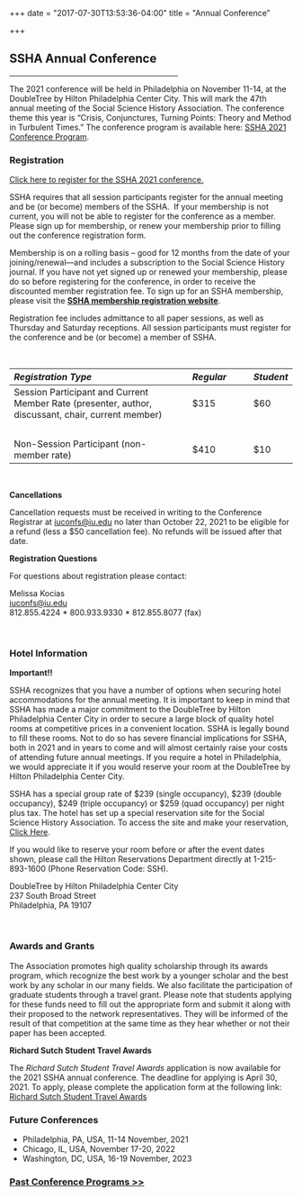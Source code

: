 +++
date = "2017-07-30T13:53:36-04:00"
title = "Annual Conference"

+++

## **SSHA Annual Conference**

<hr width=300; align=left>

The 2021 conference will be held in Philadelphia on November 11-14, at the DoubleTree by Hilton Philadelphia Center City. This will mark the 47th annual meeting of the Social Science History Association. The conference theme this year is “Crisis, Conjunctures, Turning Points: Theory and Method in Turbulent Times.” The conference program is available here: [SSHA 2021 Conference Program](/files/SSHA2021_Final_Program.pdf).

### Registration

<a href="https://indianauniv.ungerboeck.com/prod/emc00/register.aspx?OrgCode=10&EvtID=10425&AppCode=REG&CC=121092803651" target="_blank">Click here to register for the SSHA 2021 conference.</a>

SSHA requires that all session participants register for the annual meeting and be (or become) members of the SSHA.  If your membership is not current, you will not be able to register for the conference as a member.  Please sign up for membership, or renew your membership prior to filling out the conference registration form.

Membership is on a rolling basis – good for 12 months from the date of your joining/renewal—and includes a subscription to the Social Science History journal. If you have not yet signed up or renewed your membership, please do so before registering for the conference, in order to receive the discounted member registration fee. To sign up for an SSHA membership, please visit the <a href="https://indianauniv-web.ungerboeck.com/mbd/mbd_p23_add_member.aspx?oc=10&cc=SSHA-MEMBER" target="_blank">**SSHA membership registration website**</a>.

Registration fee includes admittance to all paper sessions, as well as Thursday and Saturday receptions. All session participants must register for the conference and be (or become) a member of SSHA. 

&emsp;

*Registration Type* | &emsp; | *Regular* | &emsp; | *Student*
:--- | --- | :--- | --- | :---
Session Participant and Current Member Rate (presenter, author, discussant, chair, current member) | | $315 | | $60
| &emsp; | &emsp; | &emsp; | &emsp; |
Non-Session Participant (non-member rate) | | $410 | | $10

&emsp;

**Cancellations**  

Cancellation requests must be received in writing to the Conference Registrar at iuconfs@iu.edu no later than October 22, 2021 to be eligible for a refund (less a $50 cancellation fee).  No refunds will be issued after that date.  

**Registration Questions**

For questions about registration please contact:

Melissa Kocias  
<iuconfs@iu.edu>  
812.855.4224 * 800.933.9330 * 812.855.8077 (fax) 
  
&emsp;  

### Hotel Information

**Important!!**

SSHA recognizes that you have a number of options when securing hotel accommodations for the annual meeting.  It is important to keep in mind that SSHA has made a major commitment to the DoubleTree by Hilton Philadelphia Center City in order to secure a large block of quality hotel rooms at competitive prices in a convenient location.  SSHA is legally bound to fill these rooms.  Not to do so has severe financial implications for SSHA, both in 2021 and in years to come and will almost certainly raise your costs of attending future annual meetings.  If you require a hotel in Philadelphia, we would appreciate it if you would reserve your room at the DoubleTree by Hilton Philadelphia Center City.

SSHA has a special group rate of $239 (single occupancy), $239 (double occupancy), $249 (triple occupancy) or $259 (quad occupancy) per night plus tax.  The hotel has set up a special reservation site for the Social Science History Association.  To access the site and make your reservation, <a href="https://book.passkey.com/go/SSHA" target="_blank">Click Here</a>.

If you would like to reserve your room before or after the event dates shown, please call the Hilton Reservations Department directly at 1-215-893-1600 (Phone Reservation Code: SSH). 

DoubleTree by Hilton Philadelphia Center City  
237 South Broad Street  
Philadelphia, PA 19107  
  
&emsp;  

### Awards and Grants  

The Association promotes high quality scholarship through its awards program, which recognize the best work by a younger scholar and the best work by any scholar in our many fields. We also facilitate the participation of graduate students through a travel grant. Please note that students applying for these funds need to fill out the appropriate form and submit it along with their proposed to the network representatives. They will be informed of the result of that competition at the same time as they hear whether or not their paper has been accepted.  

**Richard Sutch Student Travel Awards**  

The _Richard Sutch Student Travel Awards_ application is now available for the 2021 SSHA annual conference. The deadline for applying is April 30, 2021. To apply, please complete the application form at the following link: 
<br /><a href="https://forms.gle/sJwf1pkbNi5W6e146" target="_blank">Richard Sutch Student Travel Awards</a>  

### Future Conferences

- Philadelphia, PA, USA, 11-14 November, 2021
- Chicago, IL, USA, November 17-20, 2022
- Washington, DC, USA, 16-19 November, 2023

### [Past Conference Programs >>](/programs/)